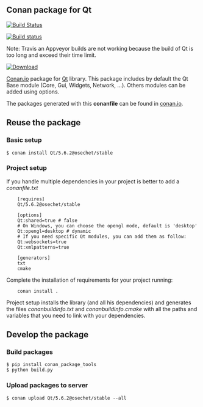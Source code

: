 Conan package for Qt
--------------------------------------------

[![Build Status](https://travis-ci.org/osechet/conan-qt.svg?branch=master)](https://travis-ci.org/osechet/conan-qt)

[![Build status](https://ci.appveyor.com/api/projects/status/gboj3x82d42eoasw?svg=true)](https://ci.appveyor.com/project/osechet/conan-qt)

Note: Travis an Appveyor builds are not working because the build of Qt is too long and exceed their time limit.

[ ![Download](https://api.bintray.com/packages/osechet/Conan/Qt%3Aosechet/images/download.svg?version=5.6.2%3Astable) ](https://bintray.com/osechet/Conan/Qt%3Aosechet/5.6.2%3Astable/link)

[Conan.io](https://conan.io) package for [Qt](https://www.qt.io) library. This package includes by default the Qt Base module (Core, Gui, Widgets, Network, ...). Others modules can be added using options.

The packages generated with this **conanfile** can be found in [conan.io](http://www.conan.io/source/Qt/5.6.2/osechet/stable).

## Reuse the package

### Basic setup

```
$ conan install Qt/5.6.2@osechet/stable
```

### Project setup

If you handle multiple dependencies in your project is better to add a *conanfile.txt*
```
    [requires]
    Qt/5.6.2@osechet/stable

    [options]
    Qt:shared=true # false
    # On Windows, you can choose the opengl mode, default is 'desktop'
    Qt:opengl=desktop # dynamic
    # If you need specific Qt modules, you can add them as follow:
    Qt:websockets=true
    Qt:xmlpatterns=true

    [generators]
    txt
    cmake
```
Complete the installation of requirements for your project running:
```
    conan install .
```
Project setup installs the library (and all his dependencies) and generates the files *conanbuildinfo.txt* and *conanbuildinfo.cmake* with all the paths and variables that you need to link with your dependencies.

## Develop the package

### Build packages

    $ pip install conan_package_tools
    $ python build.py

### Upload packages to server

    $ conan upload Qt/5.6.2@osechet/stable --all
